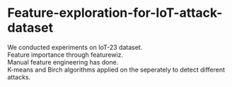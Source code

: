# Feature-exploration-for-IoT-attack-dataset

We conducted experiments on IoT-23 dataset. <br />
Feature importance through featurewiz. <br />
Manual feature engineering has done. <br />
K-means and Birch algorithms applied on the seperately to detect different attacks. <br />
